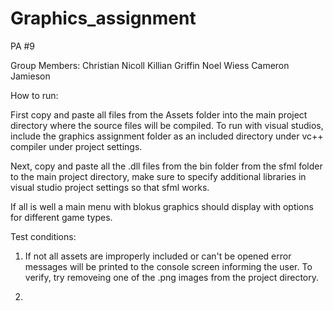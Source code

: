 # Graphics_assignment
PA #9

Group Members:
Christian Nicoll
Killian Griffin
Noel Wiess
Cameron Jamieson

How to run:

  First copy and paste all files from the Assets folder into the main project directory where the source files will be compiled.
  To run with visual studios, include the graphics assignment folder as an included directory under vc++ compiler under project settings.
  
  Next, copy and paste all the .dll files from the bin folder from the sfml folder to the main project directory, make sure to specify
  additional libraries in visual studio project settings so that sfml works.
  
  If all is well a main menu with blokus graphics should display with options for different game types.
  
 
Test conditions:

  1) If not all assets are improperly included or can't be opened error messages will be printed to the console screen informing the user. 
    To verify, try removeing one of the .png images from the project directory.
    
   2)

